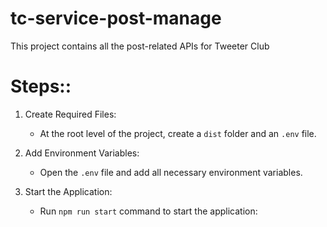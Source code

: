# tc-service-post-manage

This project contains all the post-related APIs for Tweeter Club

# Steps::

1. Create Required Files:

   - At the root level of the project, create a `dist` folder and an `.env` file.

2. Add Environment Variables:

   - Open the `.env` file and add all necessary environment variables.

3. Start the Application:

   - Run `npm run start` command to start the application:
